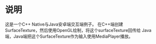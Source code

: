 # 说明
这是一个C++ Native与Java安卓端交互端例子。
在C++端创建SurfaceTexture，然后使用OpenGL绘制，将这个surfaceTexture回传给
Java端，Java端把这个SurfaceTexture作为输入使用MediaPlayer播放。
